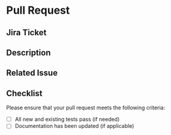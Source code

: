 # Pull Request

## Jira Ticket
[//]: # (Please include the Jira ticket of the related issue, if applicable)

## Description
[//]: # (Provide a brief description of the changes introduced by this pull request)

## Related Issue
[//]: # (If this pull request addresses a specific issue, reference it here)

## Checklist
Please ensure that your pull request meets the following criteria:

- [ ] All new and existing tests pass (if needed)
- [ ] Documentation has been updated (if applicable)
